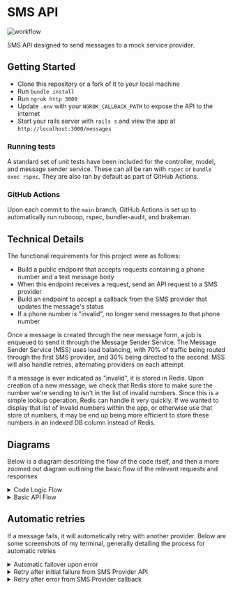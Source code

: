 # SMS API 
![workflow](https://github.com/frogr/sms-api/actions/workflows/rubyonrails.yml/badge.svg)

SMS API designed to send messages to a mock service provider. 

## Getting Started
* Clone this repository or a fork of it to your local machine
* Run `bundle install` 
* Run `ngrok http 3000`
* Update `.env` with your `NGROK_CALLBACK_PATH` to expose the API to the internet
* Start your rails server with `rails s` and view the app at `http://localhost:3000/messages`

### Running tests
A standard set of unit tests have been included for the controller, model, and message sender service. These can all be ran with `rspec` or `bundle exec rspec`. They are also ran by default as part of GitHub Actions. 

### GitHub Actions
Upon each commit to the `main` branch, GitHub Actions is set up to automatically run rubocop, rspec, bundler-audit, and brakeman.

## Technical Details
The functional requirements for this project were as follows: 
* Build a public endpoint that accepts requests containing a phone number and a text message body
* When this endpoint receives a request, send an API request to a SMS provider
* Build an endpoint to accept a callback from the SMS provider that updates the message's status
* If a phone number is "invalid", no longer send messages to that phone number

Once a message is created through the new message form, a job is enqueued to send it through the Message Sender Service. The Message Sender Service (MSS) uses load balancing, with 70% of traffic being routed through the first SMS provider, and 30% being directed to the second. MSS will also handle retries, alternating providers on each attempt. 

If a message is ever indicated as "invalid", it is stored in Redis. Upon creation of a new message, we check that Redis store to make sure the number we're sending to isn't in the list of invalid numbers. Since this is a simple lookup operation, Redis can handle it very quickly. If we wanted to display that list of invalid numbers within the app, or otherwise use that store of numbers, it may be end up being more efficient to store these numbers in an indexed DB column instead of Redis. 

## Diagrams
Below is a diagram describing the flow of the code itself, and then a more zoomed out diagram outlining the basic flow of the relevant requests and responses

<details><summary>Code Logic Flow</summary>
<img width="615" alt="Logic Flow (1)" src="https://github.com/frogr/sms-api/assets/24354711/17957318-e7f5-4268-9138-dd52f0747f44">
</details>

<details><summary>Basic API Flow</summary>
  <img width="1024" alt="Base API flow" src="https://github.com/frogr/sms-api/assets/24354711/fc2f75bb-631c-4185-b527-9cfca8109466">
</details>

## Automatic retries
If a message fails, it will automatically retry with another provider. Below are some screenshots of my terminal, generally detailing the process for automatic retries

<details><summary>Automatic failover upon error</summary>
<img width="1024" src="https://github.com/frogr/sms-api/assets/24354711/ed3ff200-33bb-4d15-851a-9b459f80eb0e">
</details>

<details><summary>Retry after initial failure from SMS Provider API</summary>
<img width="1024" src="https://github.com/frogr/sms-api/assets/24354711/59faddaa-1150-477f-8a5b-62538debdebd">
</details>

<details><summary>Retry after error from SMS Provider callback</summary>
<img width="1024" src="https://github.com/frogr/sms-api/assets/24354711/5cc9551f-1f11-426d-a053-aa9099e6e9f8">
</details>



